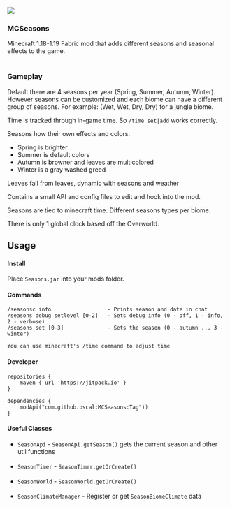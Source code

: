 [![](https://jitpack.io/v/bscal/MCSeasons.svg)](https://jitpack.io/#bscal/MCSeasons)
### MCSeasons
Minecraft 1.18-1.19 Fabric mod that adds different seasons and seasonal effects to the game.
<br><br>

### Gameplay
Default there are 4 seasons per year (Spring, Summer, Autumn, Winter).<br>
However seasons can be customized and each biome can have a different group of seasons.
For example: (Wet, Wet, Dry, Dry) for a jungle biome.

Time is tracked through in-game time. So `/time set|add` works correctly.

Seasons how their own effects and colors.
* Spring is brighter
* Summer is default colors
* Autumn is browner and leaves are multicolored
* Winter is a gray washed greed

Leaves fall from leaves, dynamic with seasons and weather

Contains a small API and config files to edit and hook into the mod.

Seasons are tied to minecraft time. Different seasons types per biome.

There is only 1 global clock based off the Overworld.

## Usage
#### Install

Place `Seasons.jar` into your mods folder.

#### Commands

    /seasonsc info                  - Prints season and date in chat
    /seasons debug setlevel [0-2]   - Sets debug info (0 - off, 1 - info, 2 - verbose)
    /seasons set [0-3]              - Sets the season (0 - autumn ... 3 - winter)
     
    You can use minecraft's /time command to adjust time

#### Developer
```
repositories {
    maven { url 'https://jitpack.io' }
}

dependencies {
    modApi("com.github.bscal:MCSeasons:Tag"))
}
```

#### Useful Classes
* `SeasonApi` - `SeasonApi.getSeason()` gets the current season and other util functions<br><br>
* `SeasonTimer` - `SeasonTimer.getOrCreate()`<br><br>
* `SeasonWorld` - `SeasonWorld.getOrCreate()`<br><br>
* `SeasonClimateManager` - Register or get `SeasonBiomeClimate` data<br><br>
